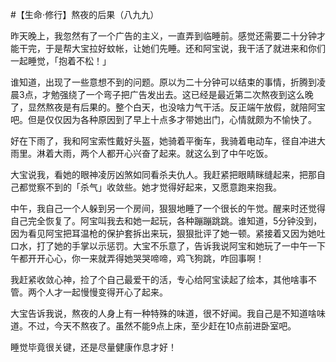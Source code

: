 #【生命⋅修行】熬夜的后果（八九九）

昨天晚上，我忽然有了一个广告的主义，一直弄到临睡前。感觉还需要二十分钟才能干完，于是帮大宝拉好蚊帐，让她们先睡。还和阿宝说，我干活了就进来和你们一起睡觉，「抱着不松！」

谁知道，出现了一些意想不到的问题。原以为二十分钟可以结束的事情，折腾到凌晨3点，才勉强绕了一个弯子把广告发出去。这已经是最近第二次熬夜到这么晚了，显然熬夜是有后果的。整个白天，也没啥力气干活。反正端午放假，就陪阿宝吧。但是仅仅因为各种原因到了早上十点多才带她出门，心情就颇为不愉快了。

好在下雨了，我和阿宝索性戴好头盔，她骑着平衡车，我骑着电动车，径自冲进大雨里。淋着大雨，两个人都开心兴奋了起来。就这么到了中午吃饭。

大宝说我，看她的眼神凌厉凶煞如同看杀夫仇人。我赶紧把眼睛眯缝起来，把那自己都觉察不到的「杀气」收敛些。她才觉得好起来，又愿意跑来抱我。

中午，我自己一个人躲到另一个房间，狠狠地睡了一个很长的午觉。醒来时还觉得自己完全恢复了。阿宝叫我去和她一起玩，各种蹦蹦跳跳。谁知道，5分钟没到，因为看见阿宝把耳温枪的保护套拆出来玩，狠狠批评了她一顿。紧接着又因为她吐口水，打了她的手掌以示惩罚。大宝不乐意了，告诉我说阿宝和她玩了一中午一下午都开开心心，你一来就弄得她哭哭啼啼，鸡飞狗跳，咋回事啊！

我赶紧收敛心神，捡了个自己最爱干的活，专心给阿宝读起了绘本，其他啥事不管。两个人才一起慢慢变得开心了起来。

大宝告诉我说，熬夜的人身上有一种特殊的味道，很不好闻。我自己是不知道啥味道。不过，今天不熬夜了。虽然不能9点上床，至少赶在10点前进卧室吧。

睡觉毕竟很关键，还是尽量健康作息才好！